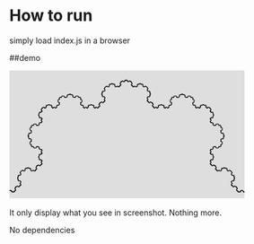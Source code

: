 # How to run

simply load index.js in a browser

##demo

![demo](demo/simple.png)

It only display what you see in screenshot. Nothing more.

No dependencies
